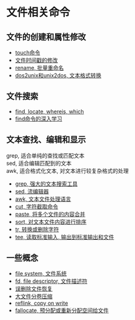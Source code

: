 # 文件相关命令

## 文件的创建和属性修改

+ [touch命令](/file/touch.md)
+ [文件时间戳的修改](/file/timestamps.md)
+ [rename, 批量重命名](/file/rename.md)
+ [dos2unix和unix2dos, 文本格式转换](/file/dos2unix.md)

## 文件搜索

+ [find, locate, whereis, which](/file/file_search/commands.md)
+ [find命令的深入学习](/file/file_search/find.md)

## 文本查找、编辑和显示

grep, 适合单纯的查找或匹配文本<br/>
sed, 适合编辑匹配到的文本<br/>
awk, 适合格式化文本, 对文本进行较复杂格式的处理

+ [grep, 强大的文本搜索工具](/file/grep.md)
+ [sed, 流编辑器](/file/sed)
+ [awk, 文本文件处理语言](/file/awk.md)
+ [cut, 字符截取命令](/file/cut.md)
+ [paste, 将多个文件的内容合并](/file/paste.md)
+ [sort, 对文本文件内容进行排序](/file/sort.md)
+ [tr, 转换或删除字符](/file/tr.md)
+ [tee, 读取标准输入, 输出到标准输出和文件](/file/tee.md)

## 一些概念

+ [file system, 文件系统](https://github.com/HudsonWu/linuxStudying/tree/master/file/fs)
+ [fd, file descriptor, 文件描述符](/file/fd.md)
+ [误删除文件恢复](https://github.com/HudsonWu/linuxStudying/tree/master/file/delete_mistake)
+ [大文件分卷压缩](/file/sub_volume.md)
+ [reflink, copy on write](/file/reflink.md)
+ [fallocate, 预分配或重新分配空间给文件](/file/fallocate.md)
